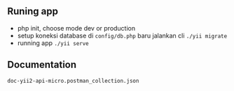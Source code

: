 ## Runing app

- php init, choose mode dev or production
- setup koneksi database di `config/db.php` baru jalankan cli `./yii migrate `
- running app `./yii serve`

## Documentation

`doc-yii2-api-micro.postman_collection.json`
